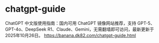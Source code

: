 # chatgpt-guide
ChatGPT 中文版使用指南：国内可用 ChatGPT 镜像网站推荐，支持 GPT-5、GPT-4o、DeepSeek R1、Claude、Gemini，无需翻墙即可访问，最新更新于2025年10月26日。
https://banana.dk82.com/chatgpt-guide.html
